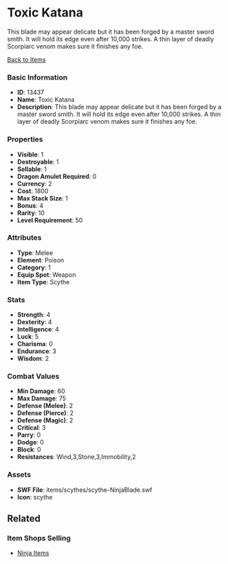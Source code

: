 # Toxic Katana

This blade may appear delicate but it has been forged by a master sword smith. It will hold its edge even after 10,000 strikes. A thin layer of deadly Scorpiarc venom makes sure it finishes any foe.

[Back to Items](../items.md)

### Basic Information

- **ID**: 13437
- **Name**: Toxic Katana
- **Description**: This blade may appear delicate but it has been forged by a master sword smith. It will hold its edge even after 10,000 strikes. A thin layer of deadly Scorpiarc venom makes sure it finishes any foe.

### Properties

- **Visible**: 1
- **Destroyable**: 1
- **Sellable**: 1
- **Dragon Amulet Required**: 0
- **Currency**: 2
- **Cost**: 1800
- **Max Stack Size**: 1
- **Bonus**: 4
- **Rarity**: 10
- **Level Requirement**: 50

### Attributes

- **Type**: Melee
- **Element**: Poison
- **Category**: 1
- **Equip Spot**: Weapon
- **Item Type**: Scythe

### Stats

- **Strength**: 4
- **Dexterity**: 4
- **Intelligence**: 4
- **Luck**: 5
- **Charisma**: 0
- **Endurance**: 3
- **Wisdom**: 2

### Combat Values

- **Min Damage**: 60
- **Max Damage**: 75
- **Defense (Melee)**: 2
- **Defense (Pierce)**: 2
- **Defense (Magic)**: 2
- **Critical**: 3
- **Parry**: 0
- **Dodge**: 0
- **Block**: 0
- **Resistances**: Wind,3,Stone,3,Immobility,2

### Assets

- **SWF File**: items/scythes/scythe-NinjaBlade.swf
- **Icon**: scythe

## Related

### Item Shops Selling

- [Ninja Items](../item-shops/427-ninja-items.md)

